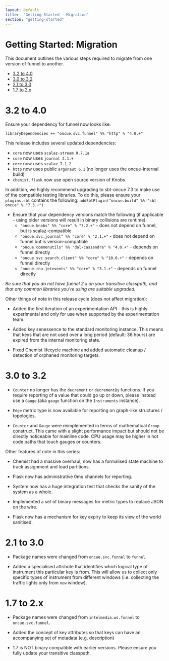 ```yaml
---
layout: default
title:  "Getting Started - Migration"
section: "getting-started"
---
```


# Getting Started: Migration

This document outlines the various steps required to migrate from one version of funnel to another.

* [3.2 to 4.0](#32to40)
* [3.0 to 3.2](#30to32)
* [2.1 to 3.0](#21to30)
* [1.7 to 2.x](#17to20)

<a name="32to40"></a>

# 3.2 to 4.0

Ensure your dependency for funnel now looks like:

```
libraryDependencies += "oncue.svc.funnel" %% "http" % "4.0.+" 
```

This release includes several updated dependencies:

* `core` now uses `scalaz-stream 0.7.1a`
* `core` now uses `journal 2.1.+`
* `core` now uses `scalaz 7.1.2`
* `http` now uses public `argonaut 6.1` (no longer uses the oncue-internal build)
* `chemist`, `flask` now use open source version of Knobs

In addition, we highly recommend upgrading to sbt-oncue 7.3 to make use of the compatible testing libraries. To do this, please ensure your `plugins.sbt` contains the following: `addSbtPlugin("oncue.build" %% "sbt-oncue" % "7.3.+")`

* Ensure that your dependency versions match the following (if applicable - using older versions will result in binary collisions are runtime):
	* `"oncue.knobs" %% "core" % "3.2.+"` - does not depend on funnel, but is scalaz-compatible
	* `"oncue.svc.journal" %% "core" % "2.1.+"` - does not depend on funnel but is version-compatible
	* `"oncue.commonutils" %% "dal-cassandra" % "4.0.+"` - depends on funnel directly
	* `"oncue.svc.search.client" %% "core" % "10.0.+"` - depends on funnel directly
	* `"oncue.rna.jetevents" %% "core" % "3.1.+"` - depends on funnel directly

*Be sure that you do not have funnel 2.x on your transitive classpath, and that any common libraries you're using are suitable upgraded.*

Other things of note in this release cycle (does not affect migration):

* Added the first iteration of an experimentation API - this is highly experimental and only for use when supported by the experimentation team.

* Added key senessence to the standard monitoring instance. This means that keys that are not used over a long period (default: 36 hours) are expired from the internal monitoring state.

* Fixed Chemist lifecycle machine and added automatic cleanup / detection of orphaned monitoring targets.


<a name="30to32"></a>

# 3.0 to 3.2

* `Counter` no longer has the `decrement` or `decrementBy` functions. If you require reporting of a value that could go up or down, please instead use a `Gauge` (aka `gauge` function on the `Instruments` instance).

* `Edge` metric type is now available for reporting on graph-like structures / topologies. 

* `Counter` and `Gauge` were reimplemented in terms of mathematical `Group` construct. This came with a slight performance impact but should not be directly noticeable for mainline code. CPU usage may be higher in hot code paths that touch gauges or counters.

Other features of note in this series:

* Chemist had a massive overhaul; now has a formalised state machine to track assignment and load partitions.

* Flask now has administrative 0mq channels for reporting.

* System now has a huge integration test that checks the sanity of the system as a whole.

* Implemented a set of binary messages for metric types to replace JSON on the wire.

* Flask now has a mechanism for key expiry to keep its view of the world sanitised. 

<a name="21to30"></a>

# 2.1 to 3.0

* Package names were changed from `oncue.svc.funnel` to `funnel`.

* Added a specialised attribute that identifies which logical type of instrument this particular key is from. This will allow us to collect only specific types of instrument from different windows (i.e. collecting the traffic lights only from `now` window).


<a name="17to20"></a>

# 1.7 to 2.x

* Package names were changed from `intelmedia.ws.funnel` to `oncue.svc.funnel`.

* Added the concept of key attributes so that keys can have an accompanying set of metadata (e.g. description)

* 1.7 is NOT binary compatible with earlier versions. Please ensure you fully update your transitive classpath.
